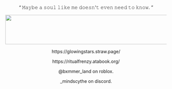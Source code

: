 <p align="center">
“ 𝙼𝚊𝚢𝚋𝚎 𝚊 𝚜𝚘𝚞𝚕 𝚕𝚒𝚔𝚎 𝚖𝚎 𝚍𝚘𝚎𝚜𝚗'𝚝 𝚎𝚟𝚎𝚗 𝚗𝚎𝚎𝚍 𝚝𝚘 𝚔𝚗𝚘𝚠. ”
</p>


<p align="center">
  <img width="536" height="92" src="https://github.com/user-attachments/assets/39cfaca3-8353-4eda-bba6-5de83bd66e2b
">
</p>




<p align="center">
https://glowingstars.straw.page/
</p>
<p align="center">
https://ritualfrenzy.atabook.org/
</p>

<p align="center">
@bxmmer_land on roblox.
</p>
<p align="center">
_mindscythe on discord.
</p>
